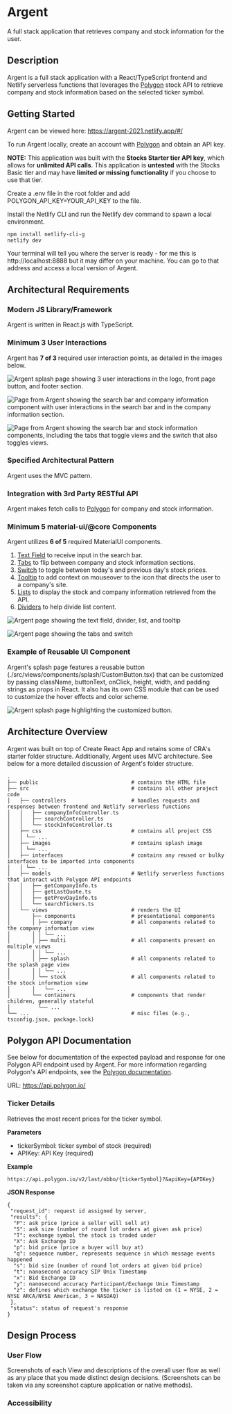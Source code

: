 # Argent
A full stack application that retrieves company and stock information for the user.

## Description
Argent is a full stack application with a React/TypeScript frontend and Netlify serverless functions that leverages the [Polygon](https://polygon.io/) stock API to retrieve company and stock information based on the selected ticker symbol.

## Getting Started
Argent can be viewed here: https://argent-2021.netlify.app/#/

To run Argent locally, create an account with [Polygon](https://polygon.io/) and obtain an API key. 

**NOTE:** This application was built with the **Stocks Starter tier API key**, which allows for **unlimited API calls**. This application is **untested** with the Stocks Basic tier and may have **limited or missing functionality** if you choose to use that tier.

Create a .env file in the root folder and add POLYGON_API_KEY=YOUR_API_KEY to the file.

Install the Netlify CLI and run the Netlify dev command to spawn a local environment.

```
npm install netlify-cli-g
netlify dev
```

Your terminal will tell you where the server is ready - for me this is http://localhost:8888 but it may differ on your machine. You can go to that address and access a local version of Argent. 

## Architectural Requirements

### Modern JS Library/Framework
Argent is written in React.js with TypeScript. 

### Minimum 3 User Interactions
Argent has **7 of 3** required user interaction points, as detailed in the images below. 

![Argent splash page showing 3 user interactions in the logo, front page button, and footer section.](https://i.imgur.com/bJX5JVd.png)

![Page from Argent showing the search bar and company information component with user interactions in the search bar and in the company information section.](https://i.imgur.com/k8WUB4J.png)

![Page from Argent showing the search bar and stock information components, including the tabs that toggle views and the switch that also toggles views.](https://i.imgur.com/oldJqe0.png)

### Specified Architectural Pattern
Argent uses the MVC pattern. 

### Integration with 3rd Party RESTful API
Argent makes fetch calls to [Polygon](https://polygon.io/) for company and stock information. 

### Minimum 5 material-ui/@core Components
Argent utilizes **6 of 5** required MaterialUI components.

1. [Text Field](https://material-ui.com/components/text-fields/) to receive input in the search bar.
2. [Tabs](https://material-ui.com/components/tabs/#tabs) to flip between company and stock information sections.
3. [Switch](https://material-ui.com/components/switches/#switch) to toggle between today's and previous day's stock prices.
4. [Tooltip](https://material-ui.com/components/tooltips/#tooltip) to add context on mouseover to the icon that directs the user to a company's site.
5. [Lists](https://material-ui.com/components/lists/#lists) to display the stock and company information retrieved from the API.
6. [Dividers](https://material-ui.com/components/dividers/#divider) to help divide list content.

![Argent page showing the text field, divider, list, and tooltip](https://i.imgur.com/HIHsaGW.png)

![Argent page showing the tabs and switch](https://i.imgur.com/EP5MYK0.png)

### Example of Reusable UI Component
Argent's splash page features a reusable button (./src/views/components/splash/CustomButton.tsx) that can be customized by passing className, buttonText, onClick, height, width, and padding strings as props in React. It also has its own CSS module that can be used to customize the hover effects and color scheme.

![Argent splash page highlighting the customized button.](https://i.imgur.com/j1X6mrj.png)

## Architecture Overview
Argent was built on top of Create React App and retains some of CRA's starter folder structure. Additionally, Argent uses MVC architecture. See below for a more detailed discussion of Argent's folder structure. 

```
.
├── public                              # contains the HTML file
├── src                                 # contains all other project code
│   ├── controllers                     # handles requests and responses between frontend and Netlify serverless functions
│   │   ├── companyInfoController.ts   
│   │   ├── searchController.ts         
│   │   └── stockInfoController.ts      
│   ├── css                             # contains all project CSS
│   │ └── ...                             
│   ├── images                          # contains splash image
│   │ └── ... 
│   ├── interfaces                      # contains any reused or bulky interfaces to be imported into components
│   │ └── ... 
│   ├── models                          # Netlify serverless functions that interact with Polygon API endpoints
│   │   ├── getCompanyInfo.ts
│   │   ├── getLastQuote.ts
│   │   ├── getPrevDayInfo.ts
│   │   └── searchTickers.ts      
│   └── views                           # renders the UI
│       ├── components                  # presentational components 
│       │ ├── company                   # all components related to the company information view
│       │ │ └── ...
│       │ ├── multi                     # all components present on multiple views
│       │ │ └── ...
│       │ ├── splash                    # all components related to the splash page view
│       │ │ └── ...
│       │ └── stock                     # all components related to the stock information view
│       │   └── ...
│       └── containers                  # components that render children, generally stateful
│         └── ...
└── ...                                 # misc files (e.g., tsconfig.json, package.lock)
```

## Polygon API Documentation

See below for documentation of the expected payload and response for one Polygon API endpoint used by Argent. For more information regarding Polygon's API endpoints, see the [Polygon documentation](https://polygon.io/docs/getting-started).

URL: https://api.polygon.io/

### Ticker Details

Retrieves the most recent prices for the ticker symbol.

**Parameters**

- tickerSymbol: ticker symbol of stock (required)
- APIKey: API Key (required)

**Example**

```
https://api.polygon.io/v2/last/nbbo/{tickerSymbol}?&apiKey={APIKey}
```

**JSON Response**

```
{
 "request_id": request id assigned by server,
 "results": {
  "P": ask price (price a seller will sell at)
  "S": ask size (number of round lot orders at given ask price)
  "T": exchange symbol the stock is traded under
  "X": Ask Exchange ID
  "p": bid price (price a buyer will buy at)
  "q": sequence number, represents sequence in which message events happened
  "s": bid size (number of round lot orders at given bid price)
  "t": nanosecond accuracy SIP Unix Timestamp
  "x": Bid Exchange ID
  "y": nanosecond accuracy Participant/Exchange Unix Timestamp
  "z": defines which exchange the ticker is listed on (1 = NYSE, 2 = NYSE ARCA/NYSE American, 3 = NASDAQ)
 },
 "status": status of request's response
}
```

## Design Process

### User Flow

Screenshots of each View and descriptions of the overall user flow as well as any place that you made distinct design decisions.  (Screenshots can be taken via any screenshot capture application or native methods).

### Accessibility
